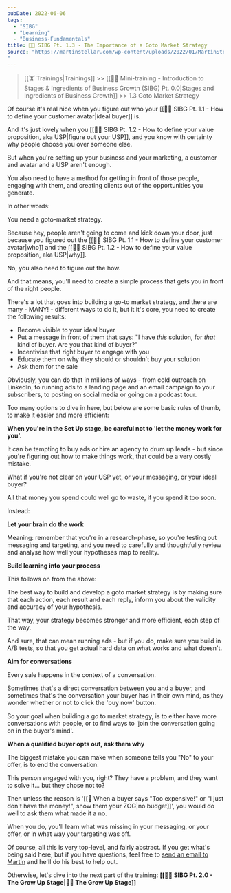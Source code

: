 ```yaml
---
pubDate: 2022-06-06
tags:
  - "SIBG"
  - "Learning"
  - "Business-Fundamentals"
title: 👨‍🎓 SIBG Pt. 1.3 - The Importance of a Goto Market Strategy
source: "https://martinstellar.com/wp-content/uploads/2022/01/MartinStellar_Coaching_Illustrations-Mini-training_GrowthStagesAndIngredients_GotoMarket-Strateg.jpeg
"
---
```


>[[🏋️ Trainings|Trainings]] >> [[👨‍🎓 Mini-training - Introduction to Stages & Ingredients of Business Growth (SIBG) Pt. 0.0|Stages and Ingredients of Business Growth]] >> 1.3 Goto Market Strategy

Of course it's real nice when you figure out who your [[👨‍🎓 SIBG Pt. 1.1 - How to define your customer avatar|ideal buyer]] is.

And it's just lovely when you [[👨‍🎓 SIBG Pt. 1.2 - How to define your value proposition, aka USP|figure out your USP]], and you know with certainty why people choose you over someone else.

But when you're setting up your business and your marketing, a customer and avatar and a USP aren't enough.

You also need to have a method for getting in front of those people, engaging with them, and creating clients out of the opportunities you generate.

In other words:

You need a goto-market strategy.

Because hey, people aren't going to come and kick down your door, just because you figured out the [[👨‍🎓 SIBG Pt. 1.1 - How to define your customer avatar|who]] and the [[👨‍🎓 SIBG Pt. 1.2 - How to define your value proposition, aka USP|why]].

No, you also need to figure out the how.

And that means, you'll need to create a simple process that gets you in front of the right people.

There's a lot that goes into building a go-to market strategy, and there are many - MANY! - different ways to do it, but it it's core, you need to create the following results:

- Become visible to your ideal buyer
- Put a message in front of them that says: "I have *this* solution, for *that* kind of buyer. Are you that kind of buyer?"
- Incentivise that right buyer to engage with you
- Educate them on why they should or shouldn't buy your solution
- Ask them for the sale

Obviously, you can do that in millions of ways - from cold outreach on LinkedIn, to running ads to a landing page and an email campaign to your subscribers, to posting on social media or going on a podcast tour.

Too many options to dive in here, but below are some basic rules of thumb, to make it easier and more efficient:

**When you're in the Set Up stage, be careful not to 'let the money work for you'.**

It can be tempting to buy ads or hire an agency to drum up leads - but since you're figuring out how to make things work, that could be a very costly mistake.

What if you're not clear on your USP yet, or your messaging, or your ideal buyer?

All that money you spend could well go to waste, if you spend it too soon.

Instead:

**Let your brain do the work**

Meaning: remember that you're in a research-phase, so you're testing out messaging and targeting, and you need to carefully and thoughtfully review and analyse how well your hypotheses map to reality.

**Build learning into your process**

This follows on from the above:

The best way to build and develop a goto market strategy is by making sure that each action, each result and each reply, inform you about the validity and accuracy of your hypothesis.

That way, your strategy becomes stronger and more efficient, each step of the way.

And sure, that can mean running ads - but if you do, make sure you build in A/B tests, so that you get actual hard data on what works and what doesn't.

**Aim for conversations**

Every sale happens in the context of a conversation.

Sometimes that's a direct conversation between you and a buyer, and sometimes that's the conversation your buyer has in their own mind, as they wonder whether or not to click the 'buy now' button.

So your goal when building a go to market strategy, is to either have more conversations with people, or to find ways to 'join the conversation going on in the buyer's mind'.

**When a qualified buyer opts out, ask them why**

The biggest mistake you can make when someone tells you "No" to your offer, is to end the conversation.

This person engaged with you, right? They have a problem, and they want to solve it... but they chose not to?

Then unless the reason is '[[📄 When a buyer says "Too expensive!" or "I just don't have the money!", show them your ZOG|no budget]]', you would do well to ask them what made it a no.

When you do, you'll learn what was missing in your messaging, or your offer, or in what way your targeting was off.

Of course, all this is very top-level, and fairly abstract. If you get what's being said here, but if you have questions, feel free to [send an email to Martin](mailto:sfc@martinstellar.com) and he'll do his best to help out.

Otherwise, let's dive into the next part of the training: **[[👨‍🎓 SIBG Pt. 2.0 - The Grow Up Stage|🧑‍🎓 The Grow Up Stage]]**